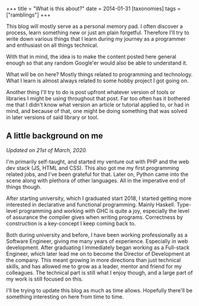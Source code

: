 +++
title = "What is this about?"
date = 2014-01-31
[taxonomies]
tags = ["ramblings"]
+++

This blog will mostly serve as a personal memory pad. I often discover a process, learn something new or just am plain forgetful. Therefore I'll try to write down various things that I learn during my journey as a programmer and enthusiast on all things technical.

With that in mind, the idea is to make the content posted here general enough so that any random Google'er would also be able to understand it.

What will be on here? Mostly things related to programming and technology. What I learn is almost always related to some hobby project I got going on.

<div></div><!-- more -->

Another thing I'll try to do is post upfront whatever version of tools or libraries I might be using throughout that post. Far too often has it bothered me that I didn't know what version an article or tutorial applied to, or had in mind, and because of that, one might be doing something that was solved in later versions of said library or tool.

## A little background on me

_Updated on 21st of March, 2020._

I'm primarily self-taught, and started my venture out with PHP and the web dev stack (JS, HTML and CSS). This also got me my first programming related jobs, and I've been grateful for that. Later on, Python came into the scene along with plethora of other languages. All in the imperative end of things though.

After starting university, which I graduated start 2018, I started getting more interested in declarative and functional programming. Mainly Haskell. Type-level programming and working with GHC is quite a joy, especially the level of assurance the compiler gives when writing programs. Correctness by construction is a key-concept I keep coming back to.

Both during university and before, I have been working professionally as a Software Engineer, giving me many years of experience. Especially in web development. After graduating I immediately began working as a Full-stack Engineer, which later lead me on to become the Director of Development at the company. This meant growing in more directions than just technical skills, and has allowed me to grow as a leader, mentor and friend for my colleagues. The technical part is still what I enjoy though, and a large part of my work is still focused on this.

I'll be trying to update this blog as much as time allows. Hopefully there'll be something interesting on here from time to time.
